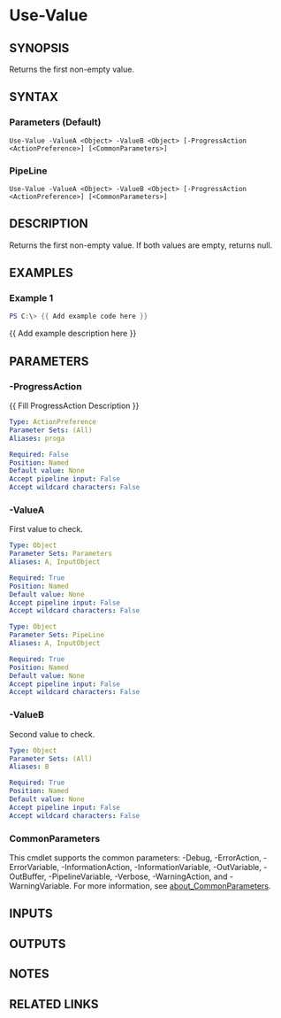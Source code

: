 ﻿---
external help file: AzureDevOpsApi-help.xml
Module Name: AzureDevOpsApi
online version:
schema: 2.0.0
---

# Use-Value

## SYNOPSIS
Returns the first non-empty value.

## SYNTAX

### Parameters (Default)
```
Use-Value -ValueA <Object> -ValueB <Object> [-ProgressAction <ActionPreference>] [<CommonParameters>]
```

### PipeLine
```
Use-Value -ValueA <Object> -ValueB <Object> [-ProgressAction <ActionPreference>] [<CommonParameters>]
```

## DESCRIPTION
Returns the first non-empty value.
If both values are empty, returns null.

## EXAMPLES

### Example 1
```powershell
PS C:\> {{ Add example code here }}
```

{{ Add example description here }}

## PARAMETERS

### -ProgressAction
{{ Fill ProgressAction Description }}

```yaml
Type: ActionPreference
Parameter Sets: (All)
Aliases: proga

Required: False
Position: Named
Default value: None
Accept pipeline input: False
Accept wildcard characters: False
```

### -ValueA
First value to check.

```yaml
Type: Object
Parameter Sets: Parameters
Aliases: A, InputObject

Required: True
Position: Named
Default value: None
Accept pipeline input: False
Accept wildcard characters: False
```

```yaml
Type: Object
Parameter Sets: PipeLine
Aliases: A, InputObject

Required: True
Position: Named
Default value: None
Accept pipeline input: False
Accept wildcard characters: False
```

### -ValueB
Second value to check.

```yaml
Type: Object
Parameter Sets: (All)
Aliases: B

Required: True
Position: Named
Default value: None
Accept pipeline input: False
Accept wildcard characters: False
```

### CommonParameters
This cmdlet supports the common parameters: -Debug, -ErrorAction, -ErrorVariable, -InformationAction, -InformationVariable, -OutVariable, -OutBuffer, -PipelineVariable, -Verbose, -WarningAction, and -WarningVariable. For more information, see [about_CommonParameters](http://go.microsoft.com/fwlink/?LinkID=113216).

## INPUTS

## OUTPUTS

## NOTES

## RELATED LINKS
